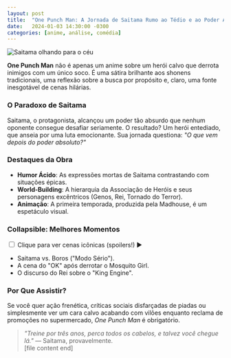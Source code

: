 ```yaml
---
layout: post  
title:  "One Punch Man: A Jornada de Saitama Rumo ao Tédio e ao Poder Absoluto"  
date:   2024-01-03 14:30:00 -0300  
categories: [anime, análise, comédia]  
---  
```


![Saitama olhando para o céu](https://example.com/saitama-sky.jpg)  

**One Punch Man** não é apenas um anime sobre um herói calvo que derrota inimigos com um único soco. É uma sátira brilhante aos shonens tradicionais, uma reflexão sobre a busca por propósito e, claro, uma fonte inesgotável de cenas hilárias.  

### O Paradoxo de Saitama  
Saitama, o protagonista, alcançou um poder tão absurdo que nenhum oponente consegue desafiar seriamente. O resultado? Um herói entediado, que anseia por uma luta emocionante. Sua jornada questiona: *"O que vem depois do poder absoluto?"*  

### Destaques da Obra  
- **Humor Ácido**: As expressões mortas de Saitama contrastando com situações épicas.  
- **World-Building**: A hierarquia da Associação de Heróis e seus personagens excêntricos (Genos, Rei, Tornado do Terror).  
- **Animação**: A primeira temporada, produzida pela Madhouse, é um espetáculo visual.  

### Collapsible: Melhores Momentos  
<div class="mw-collapsible">  
  <input id="collapsible-opm" class="mw-collapsible-toggle" type="checkbox">  
  <label for="collapsible-opm" class="mw-collapsible-header">  
    <span>Clique para ver cenas icônicas (spoilers!)</span>  
    <span class="mw-collapsible-arrow">&#9654;</span>  
  </label>  
  <div class="mw-collapsible-content">  
    <ul>  
      <li>Saitama vs. Boros ("Modo Sério").</li>  
      <li>A cena do "OK" após derrotar o Mosquito Girl.</li>  
      <li>O discurso do Rei sobre o "King Engine".</li>  
    </ul>  
  </div>  
</div>  

### Por Que Assistir?  
Se você quer ação frenética, críticas sociais disfarçadas de piadas ou simplesmente ver um cara calvo acabando com vilões enquanto reclama de promoções no supermercado, *One Punch Man* é obrigatório.  

> *"Treine por três anos, perca todos os cabelos, e talvez você chegue lá."* — Saitama, provavelmente.  
[file content end]  